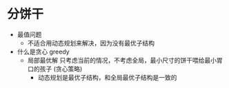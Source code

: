 # 分饼干

- 最值问题
  - 不适合用动态规划来解决，因为没有最优子结构
- 什么是贪心 greedy
  - 局部最优解 只考虑当前的情况，不考虑全局，最小尺寸的饼干喂给最小胃口的孩子 (贪心策略)
    - 动态规划是最优子结构，和全局最优子结构是一致的